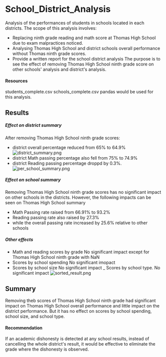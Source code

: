 # School_District_Analysis
Analysis of the performances of students in schools located in each districts.
The scope of this analysis involves:
- Replacing ninth grade reading and math score at Thomas High School due to exam malpractices noticed.
- Analysing Thomas High School and district schools overall performance without Thomas ninth grade scores.
- Provide a written report for the school district analysis
The purpose is to see the effect of removing Thomas High School ninth grade score on other schools' analysis and district's analysis.
#### Resources
students_complete.csv
schools_complete.csv
pandas would be used for this analysis.
## Results
##### Effect on district summary
After removing Thomas High School ninth grade scores:
- district overall percentage reduced from 65% to 64.9% ![district_summary.png](path/to/district_summary.png)
- district Math passing percentage also fell from 75% to 74.9%
- district Reading passing percentage droppd by 0.3%. ![per_school_summary.png](path/to/per_school_summary.png)

##### Effect on school summary
Removing Thomas High School ninth grade scores has no significant impact on other schools in the districts.
However, the following impacts can be seen on Thomas High School summary
- Math Passing rate raised from 66.91% to 93.2%
- Reading passing rate also raised by 27.3%
- while the overall passing rate increased by 25.6% relative to other schools
##### Other effects
- Math and reading scores by grade
  No significant impact except for Thomas High School ninth grade with NaN 
- Scores by school spending
  No significant imopact
- Scores by school size
  No significant impact
_ Scores by school type.
  No significant impact ![sorted_result.png](path/to/sorted_result.png)


## Summary
Removing theb scores of Thomas High School ninth grade had significant impact on Thomas High School overall performance and little impact
on the district performance. But it has no effect on scores by school spending, school size, and school type.
#### Recommendation
If an academic dishonesty is detected at any school results, instead of cancelling the whole district's result, it would be effective to eliminate the grade where the dishonesty is observed. 


